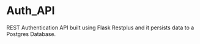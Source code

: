 # Auth_API
REST Authentication API built using Flask Restplus and it persists data to a Postgres Database.

